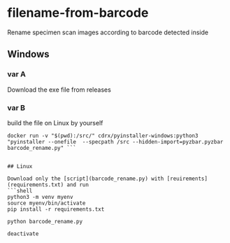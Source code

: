 # filename-from-barcode
Rename specimen scan images according to barcode detected inside

## Windows 

### var A
Download the exe file from releases

### var B
build the file on Linux by yourself
```shell
docker run -v "$(pwd):/src/" cdrx/pyinstaller-windows:python3 "pyinstaller --onefile  --specpath /src --hidden-import=pyzbar.pyzbar barcode_rename.py" ```


## Linux 

Download only the [script](barcode_rename.py) with [reuirements](requirements.txt) and run
```shell
python3 -m venv myenv
source myenv/bin/activate
pip install -r requirements.txt

python barcode_rename.py

deactivate
```
